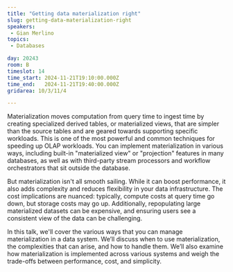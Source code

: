 ```yaml
---
title: "Getting data materialization right"
slug: getting-data-materialization-right
speakers:
 - Gian Merlino
topics: 
 - Databases

day: 20243
room: B
timeslot: 14
time_start: 2024-11-21T19:10:00.000Z
time_end:   2024-11-21T19:40:00.000Z
gridarea: 10/3/11/4

---
```


Materialization moves computation from query time to ingest time by creating specialized derived tables, or materialized views, that are simpler than the source tables and are geared towards supporting specific workloads. This is one of the most powerful and common techniques for speeding up OLAP workloads. You can implement materialization in various ways, including built-in "materialized view" or "projection" features in many databases, as well as with third-party stream processors and workflow orchestrators that sit outside the database.
 
But materialization isn't all smooth sailing. While it can boost performance, it also adds complexity and reduces flexibility in your data infrastructure. The cost implications are nuanced: typically, compute costs at query time go down, but storage costs may go up. Additionally, repopulating large materialized datasets can be expensive, and ensuring users see a consistent view of the data can be challenging.
  
In this talk, we'll cover the various ways that you can manage materialization in a data system. We’ll discuss when to use materialization, the complexities that can arise, and how to handle them. We’ll also examine how materialization is implemented across various systems and weigh the trade-offs between performance, cost, and simplicity.